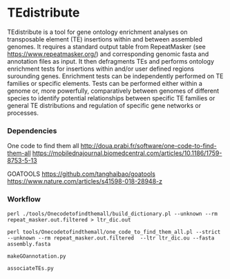 # TEdistribute

TEdistribute is a tool for gene ontology enrichment analyses on transposable element (TE) insertions within and between assembled genomes. It requires a standard output table from RepeatMasker (see https://www.repeatmasker.org/) and corresponding genomic fasta and annotation files as input. It then defragments TEs and  performs ontology enrichment tests for insertions within and/or user defined regions surounding genes. Enrichment tests can be independently performed on TE families or specific elements. Tests can be performed either within a genome or, more powerfully, comparatively between genomes of different species to identify potential relationships between specific TE families or general TE distributions and regulation of specific gene networks or processes.

### Dependencies 

One code to find them all
http://doua.prabi.fr/software/one-code-to-find-them-all
https://mobilednajournal.biomedcentral.com/articles/10.1186/1759-8753-5-13

GOATOOLS
https://github.com/tanghaibao/goatools
https://www.nature.com/articles/s41598-018-28948-z

### Workflow

```
perl ./tools/Onecodetofindthemall/build_dictionary.pl --unknown --rm repeat_masker.out.filtered > ltr_dic.out
```

```
perl tools/Onecodetofindthemall/one_code_to_find_them_all.pl --strict --unknown --rm repeat_masker.out.filtered  --ltr ltr_dic.ou --fasta assembly.fasta
```

```
makeGOannotation.py
```

```
associateTEs.py
```
